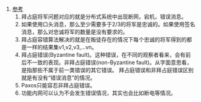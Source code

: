 1. [参考](https://github.com/lwwjxz/Blogs/blob/master/distributed/%E6%BC%AB%E8%B0%88%E5%88%86%E5%B8%83%E5%BC%8F%E7%B3%BB%E7%BB%9F%E3%80%81%E6%8B%9C%E5%8D%A0%E5%BA%AD%E5%B0%86%E5%86%9B%E9%97%AE%E9%A2%98%E4%B8%8E%E5%8C%BA%E5%9D%97%E9%93%BE.pdf)    
   1. 拜占庭将军问题对应的就是分布式系统中出现断网，宕机，错误消息。      
   1. 如果使用口头消息，那么至少需要多于2/3的将军是忠诚的。如果使用签名消息，那么对忠诚将军的数量是没有要求的。          
   1. 拜占庭容错算法解决的就是在叛徒存在的情况下每个忠诚的将军得到的都是一样的结果集v1,v2,v3,...vn。     
   1. 拜占庭错误(Byzantine fault)。这种错误，在不同的观察者看来，会有前后不一致的表现。非拜占庭错误(non-Byzantine fault)。从字面意思看，是指那些不属于前一类错误的其它错误。
   拜占庭错误和非拜占庭错误区别就是有没有“错误消息”的情况。      
   1. Paxos只能容忍非拜占庭错误。       
   1. 功能内网可以认为不会发生错误情况，其实也会比如断电等情况。     
   
